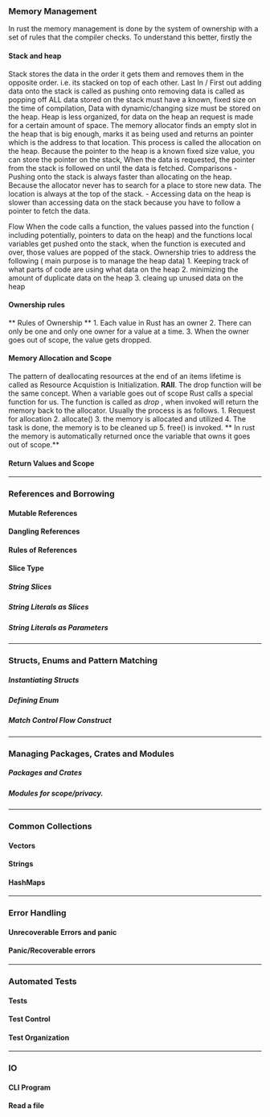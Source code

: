 ### Memory Management
In rust the memory management is done by the system of ownership with a set of rules that the compiler checks.
To understand this better, firstly the 
#### Stack and heap
  Stack stores the data in the order it gets them and removes them in the opposite order.
	i.e. its stacked on top of each other.
	Last In / First out
	adding data onto the stack is called as pushing onto
	removing data is called as popping off
	ALL data stored on the stack must have a known, fixed size on the time of compilation,
	Data with dynamic/changing size must be stored on the heap.
  Heap is less organized, for data on the heap an request is made for a certain amount of space.
	The memory allocator finds an empty slot in the heap that is big enough, marks it as being used and returns an pointer which is the address to that location.
	This process is called the allocation on the heap.
	Because the pointer to the heap is a known fixed size value, you can store the pointer on the stack,
	When the data is requested, the pointer from the stack is followed on until the data is fetched.
  Comparisons
    -  Pushing onto the stack is always faster than allocating on the heap. Because the allocator never has to search for a place to store new data. The location is always at the top of the stack.
    - Accessing data on the heap is slower than accessing data on the stack because you have to follow a pointer to fetch the data.

  Flow
    When the code calls a function, the values passed into the function ( including potentially, pointers to data on the heap) and the functions local variables get pushed onto the stack, when the function is executed and over, those values are popped of the stack.
    Ownership tries to address the following ( main purpose is to manage the heap data)
      1. Keeping track of what parts of code are using what data on the heap
      2. minimizing the amount of duplicate data on the heap
      3. cleaing up unused data on the heap
  
#### Ownership rules
  ** Rules of Ownership  **
  	1. Each value in Rust has an owner
  	2. There can only be one and only one owner for a value at a time.
  	3. When the owner goes out of scope, the value gets dropped.

#### Memory Allocation and Scope
  The pattern of deallocating resources at the end of an items lifetime is called as Resource Acquistion is Initialization. **RAII**. The drop function will be the same concept.
  When a variable goes out of scope Rust calls a special function for us. The function is called as *drop* , when invoked will return the memory back to the allocator.
  Usually the process is as follows.
	1. Request for allocation
	2. allocate()
	3. the memory is allocated and utilized
	4. The task is done, the memory is to be cleaned up 
	5. free() is invoked.
  ** In rust the memory is automatically returned once the variable that owns it goes out of scope.**

#### Return Values and Scope
---
### References and Borrowing
#### Mutable References
#### Dangling References
#### Rules of References
#### Slice Type
##### String Slices
##### String Literals as Slices
##### String Literals as Parameters
----
### Structs, Enums and Pattern Matching
##### Instantiating Structs
##### Defining Enum
##### Match Control Flow Construct
---
### Managing Packages, Crates and Modules
##### Packages and Crates
##### Modules for scope/privacy.
---
### Common Collections
#### Vectors
#### Strings
#### HashMaps
---
### Error Handling
#### Unrecoverable Errors and panic
#### Panic/Recoverable errors
---
### Automated Tests
#### Tests
#### Test Control
#### Test Organization
---
### IO
#### CLI Program
#### Read a file